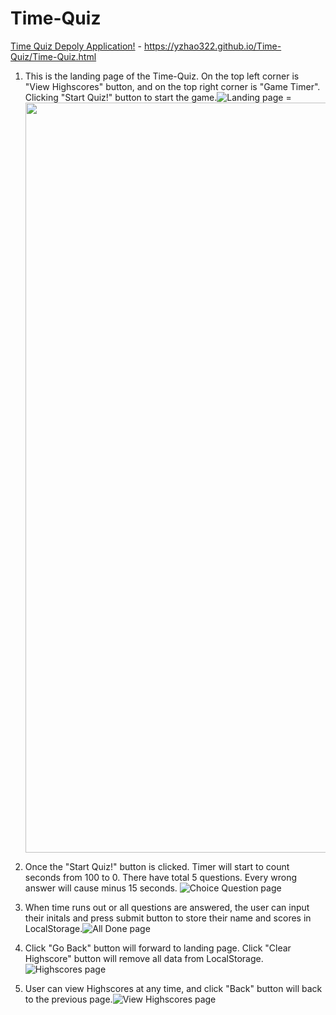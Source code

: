 # Time-Quiz


[Time Quiz Depoly Application!](https://yzhao322.github.io/Time-Quiz/Time-Quiz.html) - https://yzhao322.github.io/Time-Quiz/Time-Quiz.html 

1. This is the landing page of the Time-Quiz. On the top left corner is "View Highscores" button, and on the top right corner is "Game Timer". Clicking "Start Quiz!" button to start the game.![Landing page = ](/source/Landing-Page.png) <img src="/source/Landing-Page.png" width="600" height="1200" >

2. Once the "Start Quiz!" button is clicked. Timer will start to count seconds from 100 to 0. There have total 5 questions. Every wrong answer will cause minus 15 seconds. ![Choice Question page](/source/Choice.Png#SS) 

3. When time runs out or all questions are answered, the user can input their initals and press submit button to store their name and scores in LocalStorage.![All Done page](/source/All-Done.Png#SS)

4. Click "Go Back" button will forward to landing page. Click "Clear Highscore" button will remove all data from LocalStorage.![Highscores page](/source/Highscore-Page.Png#SS)

5. User can view Highscores at any time, and click "Back" button will back to the previous page.![View Highscores page](/source/View-Highscore-Page.Png#SS)


